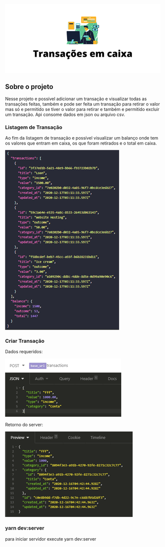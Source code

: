 ![Logo do Markdown](imagesGit/img1.png)

## Sobre o projeto

Nesse projeto e possível adicionar um transação e visualizar todas as transações feitas, também e pode ser feita um transação para retirar o valor mas só e permitido se tiver o valor para retirar e também e permitido excluir um transação.
Api consome dados em json ou arquivo csv.

### Listagem de Transação

Ao fim da listagem de transação e possível visualizar um balanço onde tem os valores que entram em caixa, os que foram retirados e o total em caixa.

![Logo do Markdown](imagesGit/listagem.png)

### Criar Transação

Dados requeridos:

![Logo do Markdown](imagesGit/criar.png)

Retorno do server:

![Logo do Markdown](imagesGit/criar1.png)



### yarn dev:server

para iniciar servidor execute yarn dev:server

